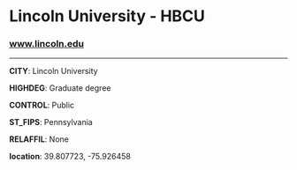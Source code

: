 # Lincoln University - HBCU
### www.lincoln.edu
---
**CITY**: Lincoln University

**HIGHDEG**: Graduate degree

**CONTROL**: Public

**ST_FIPS**: Pennsylvania

**RELAFFIL**: None

**location**: 39.807723, -75.926458